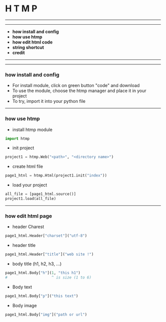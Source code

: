# H T M P

---
---
* **how install and config**
* **how use htmp**
* **how edit html code** 
* **string shortcut**
* **credit**
---
---

### how install and config
* For install module, click on green button "code" and download
* To use the module, choose the htmp manager and place it in your project
* To try, import it into your python file

---

### how use htmp
* install htmp module
```python
import htmp
```

* init project
```python
project1 = htmp.Web("<path>", "<directory name>")
```

* create html file
```python
page1_htnl = htmp.Html(project1.init("index"))
```

* load your project
```python
all_file = [page1_html.source()]
project1.load(all_file)
```
---

### how edit html page
* header Charest
```python
page1_html.Header["charset"]("utf-8")
```

* header title
```python
page1_html.Header["title"]("web site !")
```

* body title (h1, h2, h3, ...)
```python
page1_html.Body["h"](1, "this h1")
#                    ^ is size (1 to 6)
```

* Body text
```python
page1_html.Body["p"]("this text")
```

* Body image
```python
page1_html.Body["img"]("path or url")
```
